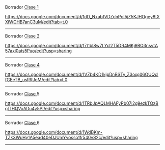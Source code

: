 Borrador [Clase 1](https://www.utnfravirtual.org.ar/mod/folder/view.php?id=236040 "Clase 1")

https://docs.google.com/document/d/1dD_NxabfVDZdnPol5jZ5KJHOgey8tXXiWCHB7anC3uM/edit?tab=t.0

---

Borrador [Clase 2](https://www.utnfravirtual.org.ar/mod/folder/view.php?id=240311 "Clase 2")

https://docs.google.com/document/d/17I1bl8w7LYcl2T5DR4MKj9BO3nsvtA57axi0ats5Puo/edit?usp=sharing

---

Borrador [Clase 4](https://www.utnfravirtual.org.ar/mod/folder/view.php?id=243394 "Clase 4")

https://docs.google.com/document/d/1VZb4KD1kjpDnBSTy_Z3oxg06OUQclfGEeTB_usRRJoM/edit?tab=t.0

---

Borrador [Clase ](https://www.utnfravirtual.org.ar/mod/folder/view.php?id=243394 "Clase 4")5

https://docs.google.com/document/d/1TRbJpAQLMHAFyPb07l2g9ezkTQzBglTHQVxADu4y5PI/edit?usp=sharing

---

Borrador [Clase ](https://www.utnfravirtual.org.ar/mod/folder/view.php?id=243394 "Clase 4")6

https://docs.google.com/document/d/1WdBKm-TZk3WuHy1A5ead40eDJUmYvosso1fr540v82c/edit?usp=sharing

---
